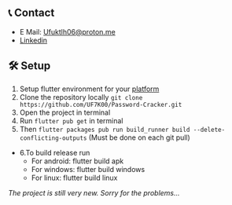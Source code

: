 ## 📞 Contact
- E Mail: Ufuktlh06@proton.me
- [Linkedin](https://www.linkedin.com/in/ufuk-talha-avc%C4%B1-5078b727b/)

## 🛠️ Setup
1. Setup flutter environment for your [platform](https://docs.flutter.dev/get-started/install)
2. Clone the repository locally `git clone https://github.com/UF7K00/Password-Cracker.git`
3. Open the project in terminal
4. Run `flutter pub get` in terminal
5. Then `flutter packages pub run build_runner build --delete-conflicting-outputs` (Must be done on each git pull)
<ul>
  <li>6.To build release run
    <ul>
      <li>For android: flutter build apk</li>
      <li>For windows: flutter build windows</li>
      <li>For linux: flutter build linux</li>
    </ul>
  </li>
</ul>

_The project is still very new. Sorry for the problems..._